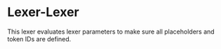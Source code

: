 # Lexer-Lexer
This lexer evaluates lexer parameters to make sure all placeholders and token IDs are defined.
